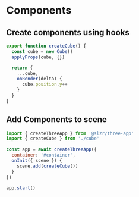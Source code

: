 # Components

## Create components using hooks

```js
export function createCube() {
  const cube = new Cube()
  applyProps(cube, {})

  return {
    ...cube,
    onRender(delta) {
      cube.position.y++
    }
  }
}
```

## Add Components to scene

```js
import { createThreeApp } from '@slzr/three-app'
import { createCube } from './cube'

const app = await createThreeApp({
  container: '#container',
  onInit({ scene }) {
    scene.add(createCube())
  }
})

app.start()
```
